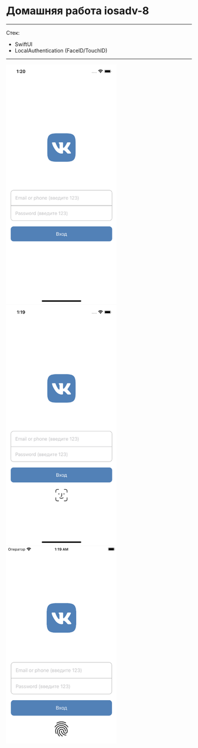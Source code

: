 # Домашняя работа iosadv-8

***
Стек:
- SwiftUI
- LocalAuthentication (FaceID/TouchID)
***

<img src="none.png" width="300">
<img src="faceID.png" width="300">
<img src="touchID.png" width="300">
